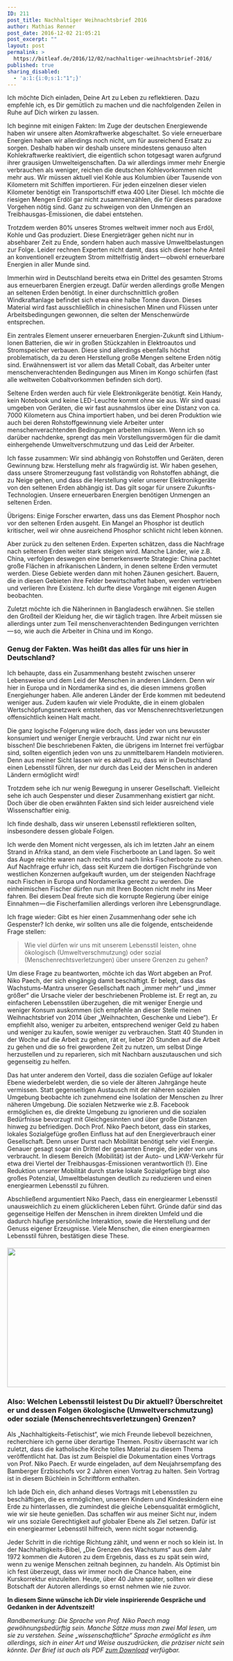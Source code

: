 ```yaml
---
ID: 211
post_title: Nachhaltiger Weihnachtsbrief 2016
author: Mathias Renner
post_date: 2016-12-02 21:05:21
post_excerpt: ""
layout: post
permalink: >
  https://bitleaf.de/2016/12/02/nachhaltiger-weihnachtsbrief-2016/
published: true
sharing_disabled:
  - 'a:1:{i:0;s:1:"1";}'
---
```

Ich möchte Dich einladen, Deine Art zu Leben zu reflektieren. Dazu empfehle ich, es Dir gemütlich zu machen und die nachfolgenden Zeilen in Ruhe auf Dich wirken zu lassen.

<!--more-->

Ich beginne mit einigen Fakten: Im Zuge der deutschen Energiewende haben wir unsere alten Atomkraftwerke abgeschaltet. So viele erneuerbare Energien haben wir allerdings noch nicht, um für ausreichend Ersatz zu sorgen. Deshalb haben wir deshalb unsere mindestens genauso alten Kohlekraftwerke reaktiviert, die eigentlich schon totgesagt waren aufgrund ihrer grausigen Umwelteigenschaften. Da wir allerdings immer mehr Energie verbrauchen als weniger, reichen die deutschen Kohlevorkommen nicht mehr aus. Wir müssen aktuell viel Kohle aus Kolumbien über Tausende von Kilometern mit Schiffen importieren. Für jeden einzelnen dieser vielen Kilometer benötigt ein Transportschiff etwa 400 Liter Diesel. Ich möchte die riesigen Mengen Erdöl gar nicht zusammenzählen, die für dieses paradoxe Vorgehen nötig sind. Ganz zu schweigen von den Unmengen an Treibhausgas-Emissionen, die dabei entstehen.

Trotzdem werden 80% unseres Stromes weltweit immer noch aus Erdöl, Kohle und Gas produziert. Diese Energieträger gehen nicht nur in absehbarer Zeit zu Ende, sondern haben auch massive Umweltbelastungen zur Folge. Leider rechnen Experten nicht damit, dass sich dieser hohe Anteil an konventionell erzeugtem Strom mittelfristig ändert — obwohl erneuerbare Energien in aller Munde sind.

Immerhin wird in Deutschland bereits etwa ein Drittel des gesamten Stroms aus erneuerbaren Energien erzeugt. Dafür werden allerdings große Mengen an seltenen Erden benötigt. In einer durchschnittlich großen Windkraftanlage befindet sich etwa eine halbe Tonne davon. Dieses Material wird fast ausschließlich in chinesischen Minen und Flüssen unter Arbeitsbedingungen gewonnen, die selten der Menschenwürde entsprechen.

Ein zentrales Element unserer erneuerbaren Energien-Zukunft sind Lithium-Ionen Batterien, die wir in großen Stückzahlen in Elektroautos und Stromspeicher verbauen. Diese sind allerdings ebenfalls höchst problematisch, da zu deren Herstellung große Mengen seltene Erden nötig sind. Erwähnenswert ist vor allem das Metall Cobalt, das Arbeiter unter menschenverachtenden Bedingungen aus Minen im Kongo schürfen (fast alle weltweiten Cobaltvorkommen befinden sich dort).

Seltene Erden werden auch für viele Elektronikgeräte benötigt. Kein Handy, kein Notebook und keine LED-Leuchte kommt ohne sie aus. Wir sind quasi umgeben von Geräten, die wir fast ausnahmslos über eine Distanz von ca. 7000 Kilometern aus China importiert haben, und bei deren Produktion wie auch bei deren Rohstoffgewinnung viele Arbeiter unter menschenverachtenden Bedingungen arbeiten müssen. Wenn ich so darüber nachdenke, sprengt das mein Vorstellungsvermögen für die damit einhergehende Umweltverschmutzung und das Leid der Arbeiter.

Ich fasse zusammen: Wir sind abhängig von Rohstoffen und Geräten, deren Gewinnung bzw. Herstellung mehr als fragwürdig ist. Wir haben gesehen, dass unsere Stromerzeugung fast vollständig von Rohstoffen abhängt, die zu Neige gehen, und dass die Herstellung vieler unserer Elektronikgeräte von den seltenen Erden abhängig ist. Das gilt sogar für unsere Zukunfts-Technologien. Unsere erneuerbaren Energien benötigen Unmengen an seltenen Erden.

Übrigens: Einige Forscher erwarten, dass uns das Element Phosphor noch vor den seltenen Erden ausgeht. Ein Mangel an Phosphor ist deutlich kritischer, weil wir ohne ausreichend Phosphor schlicht nicht leben können.

Aber zurück zu den seltenen Erden. Experten schätzen, dass die Nachfrage nach seltenen Erden weiter stark steigen wird. Manche Länder, wie z.B. China, verfolgen deswegen eine bemerkenswerte Strategie: China pachtet große Flächen in afrikanischen Ländern, in denen seltene Erden vermutet werden. Diese Gebiete werden dann mit hohen Zäunen gesichert. Bauern, die in diesen Gebieten ihre Felder bewirtschaftet haben, werden vertrieben und verlieren Ihre Existenz. Ich durfte diese Vorgänge mit eigenen Augen beobachten.

Zuletzt möchte ich die Näherinnen in Bangladesch erwähnen. Sie stellen den Großteil der Kleidung her, die wir täglich tragen. Ihre Arbeit müssen sie allerdings unter zum Teil menschenverachtenden Bedingungen verrichten — so, wie auch die Arbeiter in China und im Kongo.
<h3>Genug der Fakten. Was heißt das alles für uns hier in Deutschland?</h3>
Ich behaupte, dass ein Zusammenhang besteht zwischen unserer Lebensweise und dem Leid der Menschen in anderen Ländern. Denn wir hier in Europa und in Nordamerika sind es, die diesen immens großen Energiehunger haben. Alle anderen Länder der Erde kommen mit bedeutend weniger aus. Zudem kaufen wir viele Produkte, die in einem globalen Wertschöpfungsnetzwerk entstehen, das vor Menschenrechtsverletzungen offensichtlich keinen Halt macht.

Die ganz logische Folgerung wäre doch, dass jeder von uns bewusster konsumiert und weniger Energie verbraucht. Und zwar nicht nur ein bisschen! Die beschriebenen Fakten, die übrigens im Internet frei verfügbar sind, sollten eigentlich jeden von uns zu unmittelbarem Handeln motivieren. Denn aus meiner Sicht lassen wir es aktuell zu, dass wir in Deutschland einen Lebensstil führen, der nur durch das Leid der Menschen in anderen Ländern ermöglicht wird!

Trotzdem sehe ich nur wenig Bewegung in unserer Gesellschaft. Vielleicht sehe ich auch Gespenster und dieser Zusammenhang existiert gar nicht. Doch über die oben erwähnten Fakten sind sich leider ausreichend viele Wissenschaftler einig.

Ich finde deshalb, dass wir unseren Lebensstil reflektieren sollten, insbesondere dessen globale Folgen.

Ich werde den Moment nicht vergessen, als ich im letzten Jahr an einem Strand in Afrika stand, an dem viele Fischerboote an Land lagen. So weit das Auge reichte waren nach rechts und nach links Fischerboote zu sehen. Auf Nachfrage erfuhr ich, dass seit Kurzem die dortigen Fischgründe von westlichen Konzernen aufgekauft wurden, um der steigenden Nachfrage nach Fischen in Europa und Nordamerika gerecht zu werden. Die einheimischen Fischer dürfen nun mit Ihren Booten nicht mehr ins Meer fahren. Bei diesem Deal freute sich die korrupte Regierung über einige Einnahmen — die Fischerfamilien allerdings verloren ihre Lebensgrundlage.

Ich frage wieder: Gibt es hier einen Zusammenhang oder sehe ich Gespenster? Ich denke, wir sollten uns alle die folgende, entscheidende Frage stellen:
<blockquote>Wie viel dürfen wir uns mit unserem Lebensstil leisten, ohne ökologisch (Umweltverschmutzung) oder sozial (Menschenrechtsverletzungen) über unsere Grenzen zu gehen?</blockquote>
Um diese Frage zu beantworten, möchte ich das Wort abgeben an Prof. Niko Paech, der sich eingängig damit beschäftigt. Er belegt, dass das Wachstums-Mantra unserer Gesellschaft nach „immer mehr“ und „immer größer“ die Ursache vieler der beschriebenen Probleme ist. Er regt an, zu einfacheren Lebensstilen überzugehen, die mit weniger Energie und weniger Konsum auskommen (ich empfehle an dieser Stelle meinen Weihnachtsbrief von 2014 über „Weihnachten, Geschenke und Liebe“). Er empfiehlt also, weniger zu arbeiten, entsprechend weniger Geld zu haben und weniger zu kaufen, sowie weniger zu verbrauchen. Statt 40 Stunden in der Woche auf die Arbeit zu gehen, rät er, lieber 20 Stunden auf die Arbeit zu gehen und die so frei gewordene Zeit zu nutzen, um selbst Dinge herzustellen und zu reparieren, sich mit Nachbarn auszutauschen und sich gegenseitig zu helfen.

Das hat unter anderem den Vorteil, dass die sozialen Gefüge auf lokaler Ebene wiederbelebt werden, die so viele der älteren Jahrgänge heute vermissen. Statt gegenseitigen Austausch mit der näheren sozialen Umgebung beobachte ich zunehmend eine Isolation der Menschen zu Ihrer näheren Umgebung. Die sozialen Netzwerke wie z.B. Facebook ermöglichen es, die direkte Umgebung zu ignorieren und die sozialen Bedürfnisse bevorzugt mit Gleichgesinnten und über große Distanzen hinweg zu befriedigen. Doch Prof. Niko Paech betont, dass ein starkes, lokales Sozialgefüge großen Einfluss hat auf den Energieverbrauch einer Gesellschaft. Denn unser Durst nach Mobilität benötigt sehr viel Energie. Genauer gesagt sogar ein Drittel der gesamten Energie, die jeder von uns verbraucht. In diesem Bereich (Mobilität) ist der Auto- und LKW-Verkehr für etwa drei Viertel der Treibhausgas-Emissionen verantwortlich (!). Eine Reduktion unserer Mobilität durch starke lokale Sozialgefüge birgt also großes Potenzial, Umweltbelastungen deutlich zu reduzieren und einen energiearmen Lebensstil zu führen.

Abschließend argumentiert Niko Paech, dass ein energiearmer Lebensstil unausweichlich zu einem glücklicheren Leben führt. Gründe dafür sind das gegenseitige Helfen der Menschen in ihrem direkten Umfeld und die dadurch häufige persönliche Interaktion, sowie die Herstellung und der Genuss eigener Erzeugnisse. Viele Menschen, die einen energiearmen Lebensstil führen, bestätigen diese These.
<h4><img class="alignnone size-large wp-image-212" src="https://bitleaf.de/wp-content/uploads/2017/02/standard-of-living-life-1024x440.png" alt="" width="750" height="322" /></h4>
<h3>Also: Welchen Lebensstil leistest Du Dir aktuell? Überschreitet er und dessen Folgen ökologische (Umweltverschmutzung) oder soziale (Menschenrechtsverletzungen) Grenzen?</h3>
Als „Nachhaltigkeits-Fetischist“, wie mich Freunde liebevoll bezeichnen, recherchiere ich gerne über derartige Themen. Positiv überrascht war ich zuletzt, dass die katholische Kirche tolles Material zu diesem Thema veröffentlicht hat. Das ist zum Beispiel die Dokumentation eines Vortrags von Prof. Niko Paech. Er wurde eingeladen, auf dem Neujahrsempfang des Bamberger Erzbischofs vor 2 Jahren einen Vortrag zu halten. Sein Vortrag ist in diesem Büchlein in Schriftform enthalten.

Ich lade Dich ein, dich anhand dieses Vortrags mit Lebensstilen zu beschäftigen, die es ermöglichen, unseren Kindern und Kindeskindern eine Erde zu hinterlassen, die zumindest die gleiche Lebensqualität ermöglicht, wie wir sie heute genießen. Das schaffen wir aus meiner Sicht nur, indem wir uns soziale Gerechtigkeit auf globaler Ebene als Ziel setzen. Dafür ist ein energiearmer Lebensstil hilfreich, wenn nicht sogar notwendig.

Jeder Schritt in die richtige Richtung zählt, und wenn er noch so klein ist. In der Nachhaltigkeits-Bibel, „Die Grenzen des Wachstums“ aus dem Jahr 1972 kommen die Autoren zu dem Ergebnis, dass es zu spät sein wird, wenn zu wenige Menschen zeitnah beginnen, zu handeln. Als Optimist bin ich fest überzeugt, dass wir immer noch die Chance haben, eine Kurskorrektur einzuleiten. Heute, über 40 Jahre später, sollten wir diese Botschaft der Autoren allerdings so ernst nehmen wie nie zuvor.

<strong>In diesem Sinne wünsche ich Dir viele inspirierende Gespräche und Gedanken in der Adventszeit!</strong>

<em>Randbemerkung: Die Sprache von Prof. Niko Paech mag gewöhnungsbedürftig sein. Manche Sätze muss man zwei Mal lesen, um sie zu verstehen. Seine „wissenschaftliche“ Sprache ermöglicht es ihm allerdings, sich in einer Art und Weise auszudrücken, die präziser nicht sein könnte.</em>
<em>Der Brief ist auch als PDF <a href="http://mathias-renner.de/dl/Weihnachtsbrief-2016-Mathias-Renner.pdf">zum Download</a> verfügbar.</em>

&nbsp;